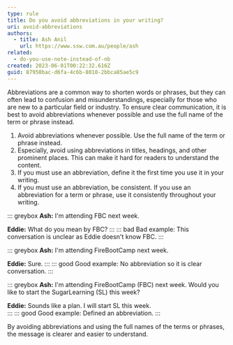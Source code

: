 ```yaml
---
type: rule
title: Do you avoid abbreviations in your writing?
uri: avoid-abbreviations
authors:
  - title: Ash Anil
    url: https://www.ssw.com.au/people/ash
related:
  - do-you-use-note-instead-of-nb
created: 2023-06-01T00:22:32.616Z
guid: 87950bac-d6fa-4c6b-8010-2bbca85ae5c9
---
```

Abbreviations are a common way to shorten words or phrases, but they can often lead to confusion and misunderstandings, especially for those who are new to a particular field or industry. To ensure clear communication, it is best to avoid abbreviations whenever possible and use the full name of the term or phrase instead.    

<!--endintro-->

<!--StartFragment-->

1. Avoid abbreviations whenever possible. Use the full name of the term or phrase instead.
2. Especially, avoid using abbreviations in titles, headings, and other prominent places. This can make it hard for readers to understand the content.
3. If you must use an abbreviation, define it the first time you use it in your writing.
4. If you must use an abbreviation, be consistent. If you use an abbreviation for a term or phrase, use it consistently throughout your writing.


<!--EndFragment-->

::: greybox
 **Ash:** I'm attending FBC next week.

 **Eddie:** What do you mean by FBC?
:::
::: bad
Bad example: This conversation is unclear as Eddie doesn't know FBC.
:::

::: greybox
 **Ash:** I'm attending FireBootCamp next week.

 **Eddie:** Sure.
:::
::: good
Good example: No abbreviation so it is clear conversation. 
:::

::: greybox
**Ash:** I'm attending FireBootCamp (FBC) next week. Would you like to start the SugarLearning (SL) this week?

**Eddie:** Sounds like a plan. I will start SL this week.  
:::
::: good
Good example: Defined an abbreviation. 
:::

By avoiding abbreviations and using the full names of the terms or phrases, the message is clearer and easier to understand.